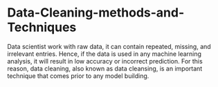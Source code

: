 # Data-Cleaning-methods-and-Techniques
Data scientist work with raw data, it can contain repeated, missing, and irrelevant entries. Hence, if the data is used in any machine learning analysis, it will result in low accuracy or incorrect prediction. For this reason, data cleaning, also known as data cleansing, is an important technique that comes prior to any model building.
